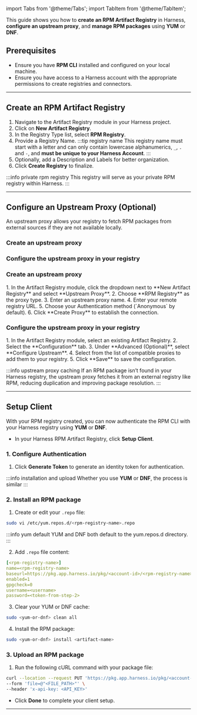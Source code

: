 import Tabs from '@theme/Tabs';
import TabItem from '@theme/TabItem';

This guide shows you how to **create an RPM Artifact Registry** in Harness, **configure an upstream proxy**, and **manage RPM packages** using **YUM** or **DNF**.

## Prerequisites
- Ensure you have **RPM CLI** installed and configured on your local machine.
- Ensure you have access to a Harness account with the appropriate permissions to create registries and connectors.

---
## Create an RPM Artifact Registry
<Tabs>
<TabItem value="create-registry-interactive" label="Interactive Guide">
<DocVideo src="https://app.tango.us/app/embed/61c5aaba-25bc-446d-b87e-f6f344521022?skipCover=false&defaultListView=false&skipBranding=false&makeViewOnly=true&hideAuthorAndDetails=true" title="Create RPM Artifact Registry in Harness" />
</TabItem>
<TabItem value="create-registry-step-by-step" label="Step-by-Step">

1. Navigate to the Artifact Registry module in your Harness project.
2. Click on **New Artifact Registry**.
3. In the Registry Type list, select **RPM Registry**.
4. Provide a Registry Name.
    :::tip registry name
    This registry name must start with a letter and can only contain lowercase alphanumerics, `_`, `.` and `-`, and **must be unique to your Harness Account**.
    :::
5. Optionally, add a Description and Labels for better organization.
6. Click **Create Registry** to finalize.
</TabItem>
</Tabs>

:::info private rpm registry
This registry will serve as your private RPM registry within Harness.
:::

---
## Configure an Upstream Proxy (Optional)
An upstream proxy allows your registry to fetch RPM packages from external sources if they are not available locally.

<Tabs>
<TabItem value="configure-upstream-interactive" label="Interactive Guides">

<h3> Create an upstream proxy </h3>
<DocVideo src="https://app.tango.us/app/embed/d85bcc3d-1807-481f-8279-a6d687a2a08b?skipCover=false&defaultListView=false&skipBranding=false&makeViewOnly=true&hideAuthorAndDetails=true" title="Create RPM Upstream Proxy in Harness Artifact Registry" />

<h3> Configure the upstream proxy in your registry </h3>
<DocVideo src="https://app.tango.us/app/embed/c41c6ad2-718e-4783-96ea-fc39b5794096?skipCover=false&defaultListView=false&skipBranding=false&makeViewOnly=true&hideAuthorAndDetails=true" title="Configure RPM Upstream Proxy in Harness" />

</TabItem>
<TabItem value="configure-upstream-step-by-step" label="Step-by-Step" default>

<h3> Create an upstream proxy </h3>
1. In the Artifact Registry module, click the dropdown next to **New Artifact Registry** and select **Upstream Proxy**.
2. Choose **RPM Registry** as the proxy type.
3. Enter an upstream proxy name.
4. Enter your remote registry URL.
5. Choose your Authentication method (`Anonymous` by default).
6. Click **Create Proxy** to establish the connection.

<h3> Configure the upstream proxy in your registry </h3>
1. In the Artifact Registry module, select an existing Artifact Registry.
2. Select the **Configuration** tab.
3. Under **Advanced (Optional)**, select **Configure Upstream**.
4. Select from the list of compatible proxies to add them to your registry.
5. Click **Save** to save the configuration.
</TabItem>
</Tabs>

:::info upstream proxy caching
If an RPM package isn’t found in your Harness registry, the upstream proxy fetches it from an external registry like RPM, reducing duplication and improving package resolution.
:::

---
## Setup Client
With your RPM registry created, you can now authenticate the RPM CLI with your Harness registry using **YUM** or **DNF**.

<Tabs>
<TabItem value="setup-client-yum" label="YUM">
<DocVideo src="https://app.tango.us/app/embed/0e46913d-ab3f-4b74-95f2-7e6d1b977817?skipCover=false&defaultListView=false&skipBranding=false&makeViewOnly=true&hideAuthorAndDetails=true" title="Configure YUM Client Registry Setup in Harness Artifact Registry" />
</TabItem>
<TabItem value="setup-client-dnf" label="DNF">
<DocVideo src="https://app.tango.us/app/embed/2e282a05-50db-4e4e-9707-c4b01137299d?skipCover=false&defaultListView=false&skipBranding=false&makeViewOnly=true&hideAuthorAndDetails=true" title="Configure RPM registry in Harness Artifact Registry with DNF" />
</TabItem>
<TabItem value="setup-client-step-by-step" label="Step-by-step">

- In your Harness RPM Artifact Registry, click **Setup Client**.

### 1. Configure Authentication
1. Click **Generate Token** to generate an identity token for authentication.

:::info installation and upload
Whether you use **YUM** or **DNF**, the process is similar
:::

### 2. Install an RPM package
1. Create or edit your `.repo` file:
```bash
sudo vi /etc/yum.repos.d/<rpm-registry-name>.repo
```
:::info yum default
YUM and DNF both default to the yum.repos.d directory.
:::

2. Add `.repo` file content:
```yaml
[<rpm-registry-name>]
name=<rpm-registry-name>
baseurl=https://pkg.app.harness.io/pkg/<account-id>/<rpm-registry-name>/rpm
enabled=1
gpgcheck=0
username=<username>
password=<token-from-step-2>
```

3. Clear your YUM or DNF cache:
```bash
sudo <yum-or-dnf> clean all
```

4. Install the RPM package:
```bash
sudo <yum-or-dnf> install <artifact-name>
```
### 3. Upload an RPM package
1. Run the following cURL command with your package file:
```bash
curl --location --request PUT 'https://pkg.app.harness.io/pkg/<account-id>/<rpm-registry-name>/rpm/' \
--form 'file=@"<FILE_PATH>"' \
--header 'x-api-key: <API_KEY>'
```

- Click **Done** to complete your client setup.
</TabItem>
</Tabs>

---
